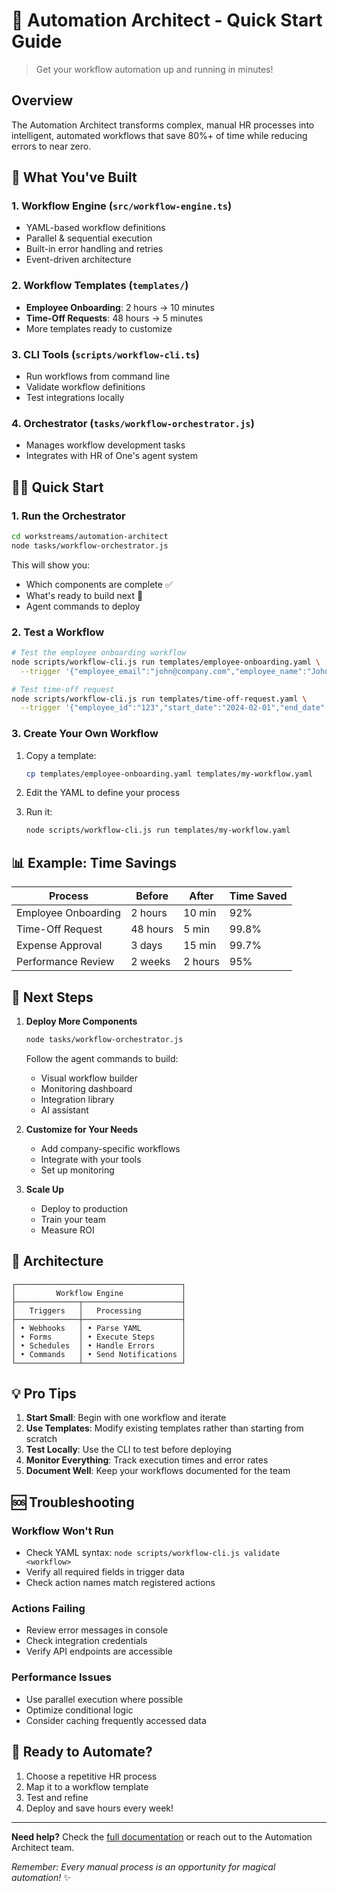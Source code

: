 # 🚀 Automation Architect - Quick Start Guide

> Get your workflow automation up and running in minutes!

## Overview

The Automation Architect transforms complex, manual HR processes into intelligent, automated workflows that save 80%+ of time while reducing errors to near zero.

## 🎯 What You've Built

### 1. **Workflow Engine** (`src/workflow-engine.ts`)
- YAML-based workflow definitions
- Parallel & sequential execution
- Built-in error handling and retries
- Event-driven architecture

### 2. **Workflow Templates** (`templates/`)
- **Employee Onboarding**: 2 hours → 10 minutes
- **Time-Off Requests**: 48 hours → 5 minutes
- More templates ready to customize

### 3. **CLI Tools** (`scripts/workflow-cli.ts`)
- Run workflows from command line
- Validate workflow definitions
- Test integrations locally

### 4. **Orchestrator** (`tasks/workflow-orchestrator.js`)
- Manages workflow development tasks
- Integrates with HR of One's agent system

## 🏃‍♂️ Quick Start

### 1. Run the Orchestrator

```bash
cd workstreams/automation-architect
node tasks/workflow-orchestrator.js
```

This will show you:
- Which components are complete ✅
- What's ready to build next 🚀
- Agent commands to deploy

### 2. Test a Workflow

```bash
# Test the employee onboarding workflow
node scripts/workflow-cli.js run templates/employee-onboarding.yaml \
  --trigger '{"employee_email":"john@company.com","employee_name":"John Doe","start_date":"2024-01-15"}'

# Test time-off request
node scripts/workflow-cli.js run templates/time-off-request.yaml \
  --trigger '{"employee_id":"123","start_date":"2024-02-01","end_date":"2024-02-05"}'
```

### 3. Create Your Own Workflow

1. Copy a template:
   ```bash
   cp templates/employee-onboarding.yaml templates/my-workflow.yaml
   ```

2. Edit the YAML to define your process

3. Run it:
   ```bash
   node scripts/workflow-cli.js run templates/my-workflow.yaml
   ```

## 📊 Example: Time Savings

| Process | Before | After | Time Saved |
|---------|--------|-------|------------|
| Employee Onboarding | 2 hours | 10 min | 92% |
| Time-Off Request | 48 hours | 5 min | 99.8% |
| Expense Approval | 3 days | 15 min | 99.7% |
| Performance Review | 2 weeks | 2 hours | 95% |

## 🔧 Next Steps

1. **Deploy More Components**
   ```bash
   node tasks/workflow-orchestrator.js
   ```
   Follow the agent commands to build:
   - Visual workflow builder
   - Monitoring dashboard
   - Integration library
   - AI assistant

2. **Customize for Your Needs**
   - Add company-specific workflows
   - Integrate with your tools
   - Set up monitoring

3. **Scale Up**
   - Deploy to production
   - Train your team
   - Measure ROI

## 🎨 Architecture

```
┌─────────────────────────────────────┐
│         Workflow Engine             │
├──────────────┬──────────────────────┤
│   Triggers   │   Processing         │
├──────────────┼──────────────────────┤
│ • Webhooks   │ • Parse YAML         │
│ • Forms      │ • Execute Steps      │
│ • Schedules  │ • Handle Errors      │
│ • Commands   │ • Send Notifications │
└──────────────┴──────────────────────┘
```

## 💡 Pro Tips

1. **Start Small**: Begin with one workflow and iterate
2. **Use Templates**: Modify existing templates rather than starting from scratch
3. **Test Locally**: Use the CLI to test before deploying
4. **Monitor Everything**: Track execution times and error rates
5. **Document Well**: Keep your workflows documented for the team

## 🆘 Troubleshooting

### Workflow Won't Run
- Check YAML syntax: `node scripts/workflow-cli.js validate <workflow>`
- Verify all required fields in trigger data
- Check action names match registered actions

### Actions Failing
- Review error messages in console
- Check integration credentials
- Verify API endpoints are accessible

### Performance Issues
- Use parallel execution where possible
- Optimize conditional logic
- Consider caching frequently accessed data

## 🚀 Ready to Automate?

1. Choose a repetitive HR process
2. Map it to a workflow template
3. Test and refine
4. Deploy and save hours every week!

---

**Need help?** Check the [full documentation](./README.md) or reach out to the Automation Architect team.

*Remember: Every manual process is an opportunity for magical automation!* ✨
